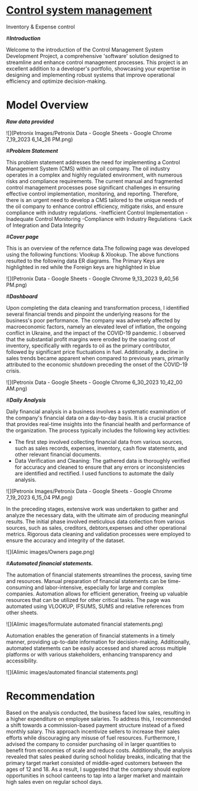 # [Control system management]( https://edutmp.github.io/Management-_system1/)

Inventory &amp; Expense control

#***Introduction***

Welcome to the introduction of the Control Management System Development Project, a comprehensive 'software' solution designed to streamline and enhance control management processes. This project is an excellent addition to a developer's portfolio, showcasing your expertise in designing and implementing robust systems that improve operational efficiency and optimize decision-making.

# Model Overview 
***Raw data provided***

![](Petronix Images/Petronix Data - Google Sheets - Google Chrome 7_19_2023 6_14_26 PM.png)

#***Problem Statement***

This problem statement addresses the need for implementing a Control Management System (CMS) within an oil company. The oil industry operates in a complex and highly regulated environment, with numerous risks and compliance requirements. The current manual and fragmented control management processes pose significant challenges in ensuring effective control implementation, monitoring, and reporting. Therefore, there is an urgent need to develop a CMS tailored to the unique needs of the oil company to enhance control efficiency, mitigate risks, and ensure compliance with industry regulations.
-Inefficient Control Implementation
-Inadequate Control Monitoring
-Compliance with Industry Regulations
-Lack of Integration and Data Integrity


#***Cover page***

This is an overview of the refernce data.The following page was developed using the following functions: Vlookup & Xlookup. 
The above functions resulted to the following data ER diagrams. The Primary Keys are highlighted in red while the Foreign keys are highlighted in blue

![](Petronix Data - Google Sheets - Google Chrome 9_13_2023 9_40_56 PM.png)

#***Dashboard***

Upon completing the data cleaning and transformation process, I identified several financial trends and pinpoint the underlying reasons for the business's poor performance. The company was adversely affected by macroeconomic factors, namely an elevated level of inflation, the ongoing conflict in Ukraine, and the impact of the COVID-19 pandemic. I observed that the substantial profit margins were eroded by the soaring cost of inventory, specifically with regards to oil as the primary contributor, followed by significant price fluctuations in fuel. Additionally, a decline in sales trends became apparent when compared to previous years, primarily attributed to the economic shutdown preceding the onset of the COVID-19 crisis.

![](Petronix Data - Google Sheets - Google Chrome 6_30_2023 10_42_00 AM.png)

#***Daily Analysis***

Daily financial analysis in a business involves a systematic examination of the company's financial data on a day-to-day basis. It is a crucial practice that provides real-time insights into the financial health and performance of the organization. The process typically includes the following key activities:
- The first step involved collecting financial data from various sources, such as sales records, expenses, inventory, cash flow statements, and other relevant financial documents.
- Data Verification and Cleaning: The gathered data is thoroughly verified for accuracy and cleaned to ensure that any errors or inconsistencies are identified and rectified.
I used functions to automate the daily analysis.

![](Petronix Images/Petronix Data - Google Sheets - Google Chrome 7_19_2023 6_15_04 PM.png)

In the preceding stages, extensive work was undertaken to gather and analyze the necessary data, with the ultimate aim of producing meaningful results. The initial phase involved meticulous data collection from various sources, such as sales, creditors, debtors,expenses and other operational metrics. Rigorous data cleaning and validation processes were employed to ensure the accuracy and integrity of the dataset.

![](Alimic images/Owners page.png)

#***Automated financial statements.***

The automation of financial statements streamlines the process, saving time and resources. Manual preparation of financial statements can be time-consuming and labor-intensive, especially for large and complex companies. Automation allows for efficient generation, freeing up valuable resources that can be utilized for other critical tasks. The page was automated using VLOOKUP, IFSUMS, SUMS and relative references from other sheets.

![](Alimic images/formulate automated financial statements.png)

Automation enables the generation of financial statements in a timely manner, providing up-to-date information for decision-making. Additionally, automated statements can be easily accessed and shared across multiple platforms or with various stakeholders, enhancing transparency and accessibility.

![](Alimic images/automated financial statements.png)

# Recommendation

Based on the analysis conducted, the business faced low sales, resulting in a higher expenditure on employee salaries. To address this, I recommended a shift towards a commission-based payment structure instead of a fixed monthly salary. This approach incentivize sellers to increase their sales efforts while discouraging any misuse of fuel resources. Furthermore, I advised the company to consider purchasing oil in larger quantities to benefit from economies of scale and reduce costs. Additionally, the analysis revealed that sales peaked during school holiday breaks, indicating that the primary target market consisted of middle-aged customers between the ages of 12 and 18. As a result, I suggested that the company should explore opportunities in school canteens to tap into a larger market and maintain high sales even on regular school days.
